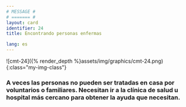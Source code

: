 ```yaml
---
# MESSAGE #
# ======= #
layout: card
identifier: 24
title: Encontrando personas enfermas

lang: es
---
```


![cmt-24]({% render_depth %}assets/img/graphics/cmt-24.png){:class="my-img-class"}

### A veces las personas no pueden ser tratadas en casa por voluntarios o familiares. Necesitan ir a la clínica de salud u hospital más cercano para obtener la ayuda que necesitan.
